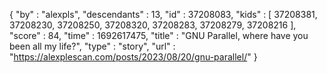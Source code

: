 {
  "by" : "alexpls",
  "descendants" : 13,
  "id" : 37208083,
  "kids" : [ 37208381, 37208230, 37208250, 37208320, 37208283, 37208279, 37208216 ],
  "score" : 84,
  "time" : 1692617475,
  "title" : "GNU Parallel, where have you been all my life?",
  "type" : "story",
  "url" : "https://alexplescan.com/posts/2023/08/20/gnu-parallel/"
}
